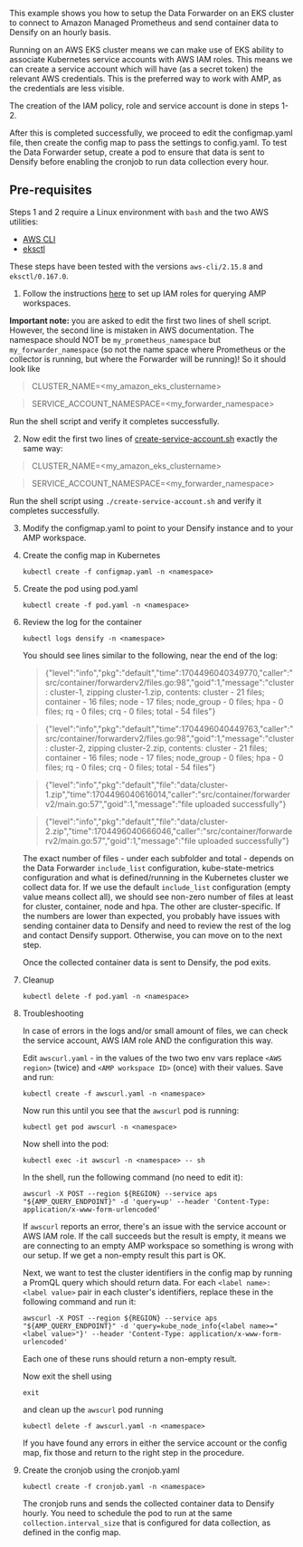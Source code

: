 This example shows you how to setup the Data Forwarder on an EKS cluster to connect to Amazon Managed Prometheus and send container data to Densify on an hourly basis. 

Running on an AWS EKS cluster means we can make use of EKS ability to associate Kubernetes service accounts with AWS IAM roles. This means we can create a service account which will have (as a secret token) the relevant AWS credentials. This is the preferred way to work with AMP, as the credentials are less visible.

The creation of the IAM policy, role and service account is done in steps 1-2. 

After this is completed successfully, we proceed to edit the configmap.yaml file, then create the config map to pass the settings to config.yaml. To test the Data Forwarder setup, create a pod to ensure that data is sent to Densify before enabling the cronjob to run data collection every hour.

## Pre-requisites

Steps 1 and 2 require a Linux environment with `bash` and the two AWS utilities:

* [AWS CLI](https://docs.aws.amazon.com/cli/latest/userguide/getting-started-install.html#getting-started-install-instructions)
* [eksctl](https://eksctl.io/installation/#for-unix)

These steps have been tested with the versions `aws-cli/2.15.8` and `eksctl/0.167.0`.

1. Follow the instructions [here](https://docs.aws.amazon.com/prometheus/latest/userguide/set-up-irsa.html#set-up-irsa-query) to set up IAM roles for querying AMP workspaces.

**Important note:** you are asked to edit the first two lines of shell script. However, the second line is mistaken in AWS documentation. The namespace should NOT be `my_prometheus_namespace` but `my_forwarder_namespace` (so not the name space where Prometheus or the collector is running, but where the Forwarder will be running)! So it should look like

> CLUSTER_NAME=<my_amazon_eks_clustername>

> SERVICE_ACCOUNT_NAMESPACE=<my_forwarder_namespace>

Run the shell script and verify it completes successfully.

2. Now edit the first two lines of [create-service-account.sh](./create-service-account.sh) exactly the same way:

> CLUSTER_NAME=<my_amazon_eks_clustername>

> SERVICE_ACCOUNT_NAMESPACE=<my_forwarder_namespace>

Run the shell script using
`./create-service-account.sh`
and verify it completes successfully.

3. Modify the configmap.yaml to point to your Densify instance and to your AMP workspace.

4. Create the config map in Kubernetes
    
    `kubectl create -f configmap.yaml -n <namespace>`
	
5. Create the pod using pod.yaml
    
    `kubectl create -f pod.yaml -n <namespace>`
	
6. Review the log for the container
	
	`kubectl logs densify -n <namespace>`
	
	You should see lines similar to the following, near the end of the log:

	> {"level":"info","pkg":"default","time":1704496040349770,"caller":"src/container/forwarderv2/files.go:98","goid":1,"message":"cluster : cluster-1, zipping cluster-1.zip, contents: cluster - 21 files; container - 16 files; node - 17 files; node_group - 0 files; hpa - 0 files; rq - 0 files; crq - 0 files; total - 54 files"}

	> {"level":"info","pkg":"default","time":1704496040449763,"caller":"src/container/forwarderv2/files.go:98","goid":1,"message":"cluster : cluster-2, zipping cluster-2.zip, contents: cluster - 21 files; container - 16 files; node - 17 files; node_group - 0 files; hpa - 0 files; rq - 0 files; crq - 0 files; total - 54 files"}

	> {"level":"info","pkg":"default","file":"data/cluster-1.zip","time":1704496040616014,"caller":"src/container/forwarderv2/main.go:57","goid":1,"message":"file uploaded successfully"}

	> {"level":"info","pkg":"default","file":"data/cluster-2.zip","time":1704496040666046,"caller":"src/container/forwarderv2/main.go:57","goid":1,"message":"file uploaded successfully"}

	The exact number of files - under each subfolder and total - depends on the Data Forwarder `include_list` configuration, kube-state-metrics configuration and what is defined/running in the Kubernetes cluster we collect data for. If we use the default `include_list` configuration (empty value means collect all), we should see non-zero number of files at least for cluster, container, node and hpa. The other are cluster-specific.
	If the numbers are lower than expected, you probably have issues with sending container data to Densify and need to review the rest of the log and contact Densify support. Otherwise, you can move on to the next step.
	
	Once the collected container data is sent to Densify, the pod exits.

7. Cleanup

    `kubectl delete -f pod.yaml -n <namespace>`

8. Troubleshooting

	In case of errors in the logs and/or small amount of files, we can check the service account, AWS IAM role AND the configuration this way.

	Edit `awscurl.yaml` - in the values of the two two env vars replace `<AWS region>` (twice) and `<AMP workspace ID>` (once) with their values. Save and run:

    `kubectl create -f awscurl.yaml -n <namespace>`

	Now run this until you see that the `awscurl` pod is running:

    `kubectl get pod awscurl -n <namespace>`

	Now shell into the pod:

    `kubectl exec -it awscurl -n <namespace> -- sh`

	In the shell, run the following command (no need to edit it):
	
    `awscurl -X POST --region ${REGION} --service aps "${AMP_QUERY_ENDPOINT}" -d 'query=up' --header 'Content-Type: application/x-www-form-urlencoded'`
	
	If `awscurl` reports an error, there's an issue with the service account or AWS IAM role. If the call succeeds but the result is empty, it means we are connecting to an empty AMP workspace so something is wrong with our setup. If we get a non-empty result this part is OK.

	Next, we want to test the cluster identifiers in the config map by running a PromQL query which should return data. For each `<label name>: <label value>` pair in each cluster's identifiers, replace these in the following command and run it:

    `awscurl -X POST --region ${REGION} --service aps "${AMP_QUERY_ENDPOINT}" -d 'query=kube_node_info{<label name>="<label value>"}' --header 'Content-Type: application/x-www-form-urlencoded'`

	Each one of these runs should return a non-empty result.

	Now exit the shell using

	`exit`

	and clean up the `awscurl` pod running

    `kubectl delete -f awscurl.yaml -n <namespace>`

	If you have found any errors in either the service account or the config map, fix those and return to the right step in the procedure.

9. Create the cronjob using the cronjob.yaml
    
    `kubectl create -f cronjob.yaml -n <namespace>`
	
	The cronjob runs and sends the collected container data to Densify hourly. You need to schedule the pod to run at the same `collection.interval_size` that is configured for data collection, as defined in the config map.
